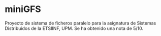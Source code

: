 # miniGFS
Proyecto de sistema de ficheros paralelo para la asignatura de Sistemas Distribuidos de la ETSIINF, UPM. Se ha obtenido una nota de 5/10.
